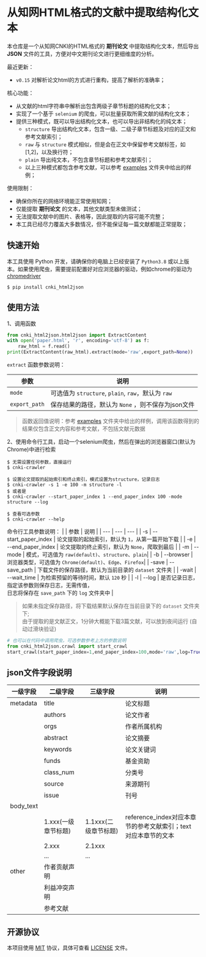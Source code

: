 # 从知网HTML格式的文献中提取结构化文本

本仓库是一个从知网CNKI的HTML格式的 <b>期刊论文</b> 中提取结构化文本，然后导出 <b>JSON</b> 文件的工具，方便对中文期刊论文进行更细维度的分析。

最近更新：  
- `v0.15` 对解析论文html的方式进行重构，提高了解析的准确率；

核心功能：
- 从文献的html字符串中解析出包含两级子章节标题的结构化文本；
- 实现了一个基于 `selenium` 的爬虫，可以批量获取所需文献的结构化文本；
- 提供三种模式，既可以导出结构化文本，也可以导出非结构化的纯文本；
  - `structure` 导出结构化文本，包含一级、二级子章节标题及对应的正文和参考文献索引；
  - `raw` 与 `structure` 模式相似，但是会在正文中保留参考文献标签，如[1,2]，以及换行符；
  - `plain` 导出纯文本，不包含章节标题和参考文献索引；
  - 以上三种模式都包含参考文献，可以参考 [examples](examples) 文件夹中给出的样例；

<!-- 使用场景：
- 对中文期刊论文进行全文获取和分析，为下游任务提供支持；
- 对中文期刊论文进行引文分析； -->

使用限制：
- 确保你所在的网络环境能正常使用知网；
- 仅能提取 <b>期刊论文</b> 的文本，其他文献类型未做测试；
- 无法提取文献中的图片、表格等，因此提取的内容可能不完整；
- 本工具已经尽力覆盖大多数情况，但不能保证每一篇文献都能正常提取；

## 快速开始
本工具使用 Python 开发，请确保你的电脑上已经安装了 `Python3.8` 或以上版本。如果使用爬虫，需要提前配置好对应浏览器的驱动，例如chrome的驱动为 [chromedriver](https://chromedriver.chromium.org/downloads)

```console
$ pip install cnki_html2json
```

## 使用方法
1、调用函数

```python
from cnki_html2json.html2json import ExtractContent
with open('paper.html', 'r', encoding='utf-8') as f:
    raw_html = f.read()
print(ExtractContent(raw_html).extract(mode='raw',export_path=None))
```
`extract` 函数参数说明：

| 参数 | 说明 |
| --- | --- |
| `mode` | 可选值为 `structure`, `plain`, `raw`，默认为 `raw` |
| `export_path` | 保存结果的路径，默认为 `None` ，则不保存为json文件 |

> 函数返回值说明：参考 [examples](examples) 文件夹中给出的样例，调用该函数得到的结果仅包含正文内容和参考文献，不包括文献元数据

2、使用命令行工具，启动一个selenium爬虫，然后在弹出的浏览器窗口(默认为Chrome)中进行检索
```console
$ 无需设置任何参数，直接运行
$ cnki-crawler
```
```console
$ 设置论文提取的起始索引和终止索引，模式设置为structure，记录日志
$ cnki-crawler -s 1 -e 100 -m structure -l
$ 或者是
$ cnki-crawler --start_paper_index 1 --end_paper_index 100 -mode structure --log
```
```console
$ 查看可选参数
$ cnki-crawler --help
```

命令行工具参数说明：
|  | 参数 | 说明 |
| --- | --- | --- |
| -s | --start_paper_index | 论文提取的起始索引，默认为 `1`，从第一篇开始下载 |
| -e | --end_paper_index | 论文提取的终止索引，默认为 `None`，爬取到最后 |
| -m | --mode | 模式，可选值为 `raw(default)`、`structure`、`plain`|
| -b | --browser | 浏览器类型，可选值为 `Chrome(default)`、`Edge`、`Firefox`|
| -save | --save_path | 下载文件的保存路径，默认为当前目录的 `dataset` 文件夹 |
| -wait | --wait_time | 为检索预留的等待时间，默认 `120` 秒 |
| -l | --log | 是否记录日志，指定该参数则保存日志，无需传值，</br>日志将保存在 `save_path` 下的 `log` 文件夹中 |

> 如果未指定保存路径，将下载结果默认保存在当前目录下的 `dataset` 文件夹下;  
> 由于提取的是文献正文，1分钟大概能下载3篇文献，可以放到夜间运行 (自动过滑块验证)

```python
# 也可以在代码中调用爬虫，可选参数参考上方的参数说明
from cnki_html2json.crawl import start_crawl
start_crawl(start_paper_index=1,end_paper_index=100,mode='raw',log=True)
```

## json文件字段说明
| 一级字段 | 二级字段 | 三级字段 | 说明 |
| --- | --- | --- | --- |
| metadata | title |  | 论文标题 |
|  | authors |  | 论文作者 |
|  | orgs |  | 作者所属机构 |
|  | abstract |  | 论文摘要 |
|  | keywords |  | 论文关键词 |
|  | funds |  | 基金资助 |
|  | class_num |  | 分类号 |
|  | source |  | 来源期刊 |
|  | issue |  | 刊号 |
| body_text |  |  |  |
|  | 1.xxx(一级章节标题) | 1.1xxx(二级章节标题) | reference_index对应本章节的参考文献索引；text对应本章节的文本 |
|  | 2.xxx | 2.1xxx |  |
|  | ...| ... |  |
| other | 作者贡献声明 |  |  |
|  | 利益冲突声明 |  |  |
|  | 参考文献 |  |  |

## 开源协议
本项目使用 [MIT](LICENSE) 协议，具体可查看 [LICENSE](LICENSE) 文件。
